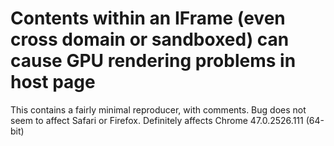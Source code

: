 # Contents within an IFrame (even cross domain or sandboxed) can cause GPU rendering problems in host page
This contains a fairly minimal reproducer, with comments.
Bug does not seem to affect Safari or Firefox.
Definitely affects Chrome 47.0.2526.111 (64-bit)